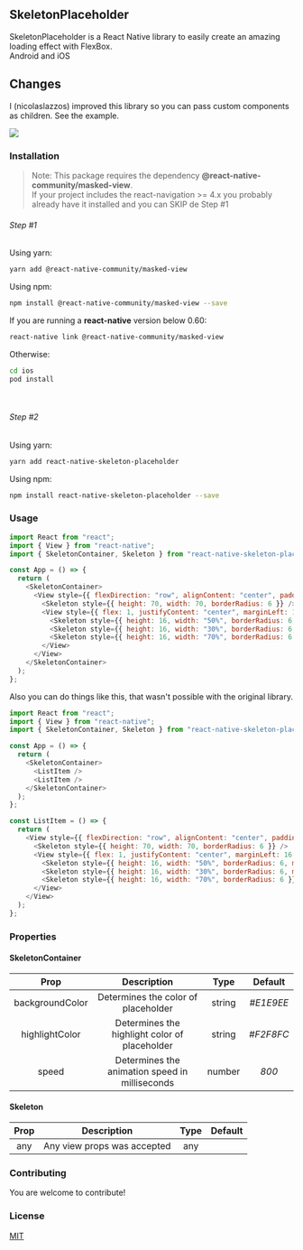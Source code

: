 ## SkeletonPlaceholder

SkeletonPlaceholder is a React Native library to easily create an amazing loading effect with FlexBox.<br/>
Android and iOS

## Changes

I (nicolaslazzos) improved this library so you can pass custom components as children. See the example.

![](https://i.imgur.com/3aDeSTZ.gif)

### Installation

> Note: This package requires the dependency **@react-native-community/masked-view**.<br/>If your project includes the react-navigation >= 4.x you probably already have it installed and you can SKIP de Step #1

###### Step #1

Using yarn:

```bash
yarn add @react-native-community/masked-view
```

Using npm:

```bash
npm install @react-native-community/masked-view --save
```

If you are running a **react-native** version below 0.60:

```bash
react-native link @react-native-community/masked-view
```

Otherwise:

```bash
cd ios
pod install
```

&nbsp;&nbsp;

###### Step #2

Using yarn:

```bash
yarn add react-native-skeleton-placeholder
```

Using npm:

```bash
npm install react-native-skeleton-placeholder --save
```

### Usage

```javascript
import React from "react";
import { View } from "react-native";
import { SkeletonContainer, Skeleton } from "react-native-skeleton-placeholder";

const App = () => {
  return (
    <SkeletonContainer>
      <View style={{ flexDirection: "row", alignContent: "center", padding: 16 }}>
        <Skeleton style={{ height: 70, width: 70, borderRadius: 6 }} />
        <View style={{ flex: 1, justifyContent: "center", marginLeft: 16 }}>
          <Skeleton style={{ height: 16, width: "50%", borderRadius: 6, marginBottom: 10 }} />
          <Skeleton style={{ height: 16, width: "30%", borderRadius: 6, marginBottom: 10 }} />
          <Skeleton style={{ height: 16, width: "70%", borderRadius: 6 }} />
        </View>
      </View>
    </SkeletonContainer>
  );
};
```

Also you can do things like this, that wasn't possible with the original library.

```javascript
import React from "react";
import { View } from "react-native";
import { SkeletonContainer, Skeleton } from "react-native-skeleton-placeholder";

const App = () => {
  return (
    <SkeletonContainer>
      <ListItem />
      <ListItem />
    </SkeletonContainer>
  );
};

const ListItem = () => {
  return (
    <View style={{ flexDirection: "row", alignContent: "center", padding: 16 }}>
      <Skeleton style={{ height: 70, width: 70, borderRadius: 6 }} />
      <View style={{ flex: 1, justifyContent: "center", marginLeft: 16 }}>
        <Skeleton style={{ height: 16, width: "50%", borderRadius: 6, marginBottom: 10 }} />
        <Skeleton style={{ height: 16, width: "30%", borderRadius: 6, marginBottom: 10 }} />
        <Skeleton style={{ height: 16, width: "70%", borderRadius: 6 }} />
      </View>
    </View>
  );
};
```

### Properties

#### SkeletonContainer

|      Prop       |                  Description                   |  Type  |  Default  |
| :-------------: | :--------------------------------------------: | :----: | :-------: |
| backgroundColor |      Determines the color of placeholder       | string | _#E1E9EE_ |
| highlightColor  | Determines the highlight color of placeholder  | string | _#F2F8FC_ |
|      speed      | Determines the animation speed in milliseconds | number |   _800_   |

#### Skeleton

| Prop |         Description         | Type | Default |
| :--: | :-------------------------: | :--: | :-----: |
| any  | Any view props was accepted | any  |

### Contributing

You are welcome to contribute!

### License

[MIT](https://choosealicense.com/licenses/mit/)
